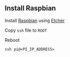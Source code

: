 ## Install Raspbian

Install [Raspbian](https://www.raspberrypi.org/downloads/raspbian/) using [Etcher](https://www.balena.io/etcher/)

Copy `ssh` file to `ROOT`

Reboot

`ssh pi@<PI_IP_ADDRESS>`
